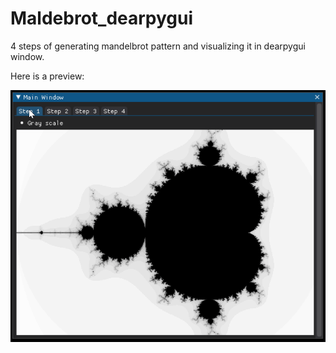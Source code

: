 # Maldebrot_dearpygui

4 steps of generating mandelbrot pattern and visualizing it in dearpygui window.

Here is a preview:

![preview.gif](preview.gif)
